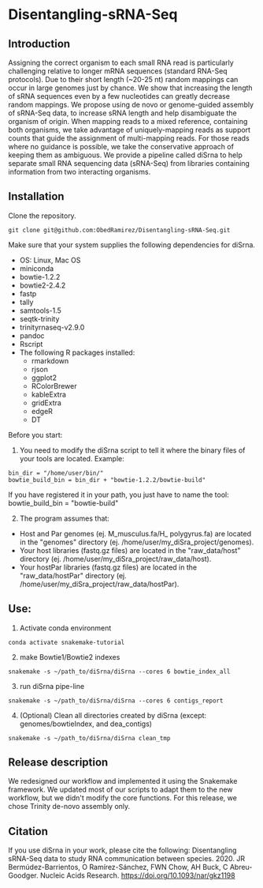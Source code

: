 # Disentangling-sRNA-Seq

## Introduction
Assigning the correct organism to each small RNA read is particularly challenging relative to longer mRNA sequences (standard RNA-Seq protocols). Due to their short length (~20-25 nt) random mappings can occur in large genomes just by chance.
We show that increasing the length of sRNA sequences even by a few nucleotides can greatly decrease random mappings. We propose using de novo or genome-guided assembly of sRNA-Seq data, to increase sRNA length and help disambiguate the organism of origin.
When mapping reads to a mixed reference, containing both organisms, we take advantage of uniquely-mapping reads as support counts that guide the assignment of multi-mapping reads. For those reads where no guidance is possible, we take the conservative approach of keeping them as ambiguous.
We provide a pipeline called diSrna to help separate small RNA sequencing data (sRNA-Seq) from libraries containing information from two interacting organisms.

## Installation
Clone the repository. 

    git clone git@github.com:ObedRamirez/Disentangling-sRNA-Seq.git

Make sure that your system supplies the following dependencies for diSrna.
- OS: Linux, Mac OS
- miniconda
- bowtie-1.2.2
- bowtie2-2.4.2
- fastp
- tally
- samtools-1.5
- seqtk-trinity
- trinityrnaseq-v2.9.0
- pandoc
- Rscript
- The following R packages installed:
  - rmarkdown
  - rjson
  - ggplot2
  - RColorBrewer
  - kableExtra
  - gridExtra
  - edgeR
  - DT

Before you start:
1. You need to modify the diSrna script to tell it where the binary files of your tools are located. 
Example:
```
bin_dir = "/home/user/bin/"
bowtie_build_bin = bin_dir + "bowtie-1.2.2/bowtie-build"
```

If you have registered it in your path, you just have to name the tool:
    bowtie_build_bin = "bowtie-build"

2. The program assumes that: 
- Host and Par genomes (ej. M_musculus.fa/H_ polygyrus.fa) are located in the "genomes" directory (ej. /home/user/my_diSra_project/genomes).
- Your host libraries (fastq.gz files) are located in the "raw_data/host" directory (ej. /home/user/my_diSra_project/raw_data/host). 
- Your hostPar libraries (fastq.gz files) are located in the "raw_data/hostPar" directory (ej. /home/user/my_diSra_project/raw_data/hostPar).

## Use:
1. Activate conda environment
```
conda activate snakemake-tutorial
```
2. make Bowtie1/Bowtie2 indexes
```
snakemake -s ~/path_to/diSrna/diSrna --cores 6 bowtie_index_all
```
3. run diSrna pipe-line
```
snakemake -s ~/path_to/diSrna/diSrna --cores 6 contigs_report
```
4. (Optional) Clean all directories created by diSrna (except: genomes/bowtieIndex, and dea_contigs) 
```
snakemake -s ~/path_to/diSrna/diSrna clean_tmp
```
## Release description
We redesigned our workflow and implemented it using the Snakemake framework.
We updated most of our scripts to adapt them to the new workflow, but we didn't modify the core functions.
For this release, we chose Trinity de-novo assembly only.

## Citation
If you use diSrna in your work, please cite the following:
Disentangling sRNA-Seq data to study RNA communication between species. 2020. JR Bermúdez-Barrientos, O Ramírez-Sánchez, FWN Chow, AH Buck, C Abreu-Goodger. Nucleic Acids Research. https://doi.org/10.1093/nar/gkz1198
